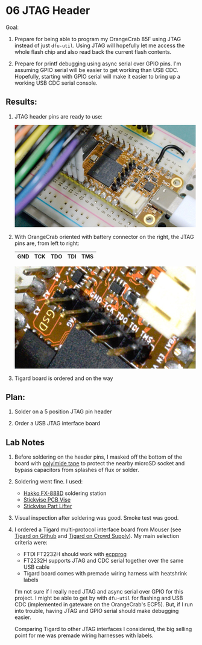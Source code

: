 <!-- SPDX-License-Identifier: CC-BY-SA-4.0 OR MIT -->
<!-- SPDX-FileCopyrightText: Copyright 2024 Sam Blenny -->
# 06 JTAG Header

Goal:

1. Prepare for being able to program my OrangeCrab 85F using JTAG instead of
   just `dfu-util`. Using JTAG will hopefully let me access the whole flash
   chip and also read back the current flash contents.

2. Prepare for printf debugging using async serial over GPIO pins. I'm assuming
   GPIO serial will be easier to get working than USB CDC. Hopefully, starting
   with GPIO serial will make it easier to bring up a working USB CDC serial
   console.


## Results:

1. JTAG header pins are ready to use:

   ![OrangeCrab fpga dev board with logic analyzer and JTAG header](06_jtag_header.jpeg)

2. With OrangeCrab oriented with battery connector on the right, the JTAG pins
   are, from left to right:

   | GND | TCK | TDO | TDI | TMS |
   | --- | --- | --- | --- | --- |

   ![closeup of JTAG header pins](06_closeup.jpeg)

3. Tigard board is ordered and on the way


## Plan:

1. Solder on a 5 position JTAG pin header

2. Order a USB JTAG interface board


## Lab Notes

1. Before soldering on the header pins, I masked off the bottom of the board
   with [polyimide tape](https://www.adafruit.com/product/3057) to protect the
   nearby microSD socket and bypass capacitors from splashes of flux or solder.

2. Soldering went fine. I used:
   - [Hakko FX-888D](https://www.adafruit.com/product/1204) soldering station
   - [Stickvise PCB Vise](https://www.adafruit.com/product/3197)
   - [Stickvise Part Lifter](https://www.adafruit.com/product/4705)

3. Visual inspection after soldering was good. Smoke test was good.

4. I ordered a Tigard multi-protocol interface board from Mouser (see
   [Tigard on Github](https://github.com/tigard-tools/tigard) and
   [Tigard on Crowd Supply](https://www.crowdsupply.com/securinghw/tigard)).
   My main selection criteria were:
   - FTDI FT2232H should work with [ecpprog](https://github.com/gregdavill/ecpprog)
   - FT2232H supports JTAG and CDC serial together over the same USB cable
   - Tigard board comes with premade wiring harness with heatshrink labels

   I'm not sure if I really need JTAG and async serial over GPIO for this
   project. I might be able to get by with `dfu-util` for flashing and USB CDC
   (implemented in gateware on the OrangeCrab's ECP5). But, if I run into
   trouble, having JTAG and GPIO serial should make debugging easier.

   Comparing Tigard to other JTAG interfaces I considered, the big selling
   point for me was premade wiring harnesses with labels.
